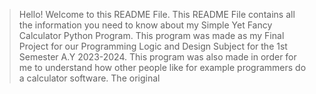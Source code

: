 > Hello! Welcome to this README File.
> This README File contains all the information you need to know about my Simple Yet Fancy Calculator Python Program.
> This program was made as my Final Project for our Programming Logic and Design Subject for the 1st Semester A.Y 2023-2024.
> This program was also made in order for me to understand how other people like for example programmers do a calculator software.
> The original   
